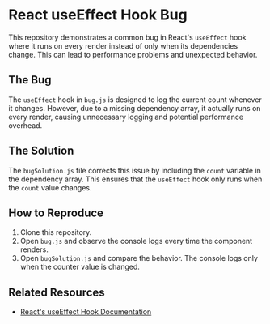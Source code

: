 # React useEffect Hook Bug

This repository demonstrates a common bug in React's `useEffect` hook where it runs on every render instead of only when its dependencies change. This can lead to performance problems and unexpected behavior.

## The Bug

The `useEffect` hook in `bug.js` is designed to log the current count whenever it changes.  However, due to a missing dependency array, it actually runs on every render, causing unnecessary logging and potential performance overhead.

## The Solution

The `bugSolution.js` file corrects this issue by including the `count` variable in the dependency array.  This ensures that the `useEffect` hook only runs when the `count` value changes. 

## How to Reproduce

1. Clone this repository.
2. Open `bug.js` and observe the console logs every time the component renders. 
3. Open `bugSolution.js` and compare the behavior. The console logs only when the counter value is changed.

## Related Resources

* [React's useEffect Hook Documentation](https://reactjs.org/docs/hooks-reference.html#useeffect)